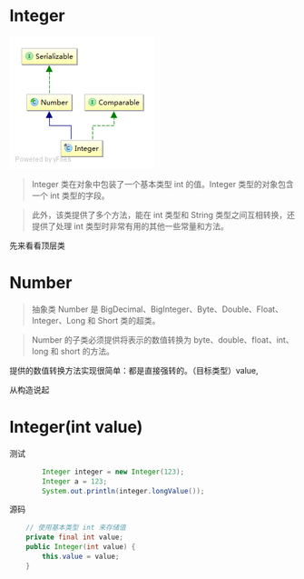 # Integer
![](/assets/lang/Integer.png)
> Integer 类在对象中包装了一个基本类型 int 的值。Integer 类型的对象包含一个 int 类型的字段。 

> 此外，该类提供了多个方法，能在 int 类型和 String 类型之间互相转换，还提供了处理 int 类型时非常有用的其他一些常量和方法。 


先来看看顶层类
# Number
> 抽象类 Number 是 BigDecimal、BigInteger、Byte、Double、Float、Integer、Long 和 Short 类的超类。 

> Number 的子类必须提供将表示的数值转换为 byte、double、float、int、long 和 short 的方法。 

提供的数值转换方法实现很简单：都是直接强转的。（目标类型）value,

从构造说起
#  Integer(int value) 
测试
```java
        Integer integer = new Integer(123);
        Integer a = 123;
        System.out.println(integer.longValue());
```
源码
```java
    // 使用基本类型 int 来存储值
    private final int value;
    public Integer(int value) {
        this.value = value;
    }
```